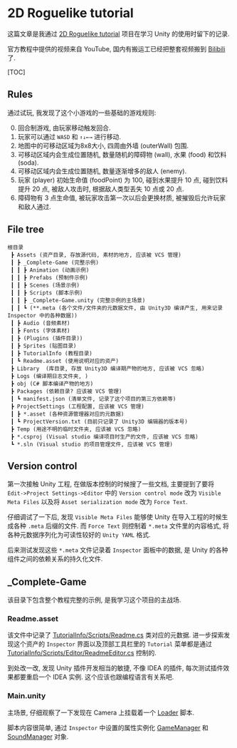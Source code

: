 # 2D Roguelike tutorial

这篇文章是我通过 [2D Roguelike tutorial](https://unity3d.com/learn/tutorials/s/2d-roguelike-tutorial) 
项目在学习 Unity 的使用时留下的记录. 

官方教程中提供的视频来自 YouTube, 国内有搬运工已经把整套视频搬到 
[Bilibili](https://www.bilibili.com/video/av5480978) 了.

[TOC]

## Rules

通过试玩, 我发现了这个小游戏的一些基础的游戏规则:

0. 回合制游戏, 由玩家移动触发回合.
0. 玩家可以通过 `WASD` 和 `↑↓←→` 进行移动.
0. 地图中的可移动区域为8x8大小, 四周由外墙 (outerWall) 包围.
0. 可移动区域内会生成位置随机, 数量随机的障碍物 (wall), 水果 (food) 和饮料 (soda).
0. 可移动区域内会生成位置随机, 数量逐渐增多的敌人 (enemy).
0. 玩家 (player) 初始生命值 (foodPoint) 为 100, 碰到水果提升 10 点, 碰到饮料
提升 20 点, 被敌人攻击时, 根据敌人类型丢失 10 点或 20 点.
0. 障碍物有 3 点生命值, 被玩家攻击第一次以后会更换材质, 被摧毁后允许玩家和敌人通过.

## File tree

```
根目录
 ┣ Assets (资产目录, 存放源代码, 素材的地方, 应该被 VCS 管理)
 ┃ ┣ _Complete-Game (完整示例)
 ┃ ┃ ┣ Animation (动画示例)
 ┃ ┃ ┣ Prefabs (预制件示例)
 ┃ ┃ ┣ Scenes (场景示例)
 ┃ ┃ ┣ Scripts (脚本示例)
 ┃ ┃ ┣ _Complete-Game.unity (完整示例的主场景)
 ┃ ┃ ┗ (**.meta (各个文件/文件夹的元数据文件, 由 Unity3D 编译产生, 用来记录 Inspector 中的各种数据))
 ┃ ┣ Audio (音频素材)
 ┃ ┣ Fonts (字体素材)
 ┃ ┣ (Plugins (插件目录))
 ┃ ┣ Sprites (贴图目录)
 ┃ ┣ TutorialInfo (教程目录)
 ┃ ┗ Readme.asset (使用说明对应的资产)
 ┣ Library  (库目录, 存放 Unity3D 编译期产物的地方, 应该被 VCS 忽略)
 ┣ Logs (编译期日志文件夹, )
 ┣ obj (C# 脚本编译产物的地方)
 ┣ Packages (依赖目录? 应该被 VCS 管理)
 ┃ ┗ manifest.json (清单文件, 记录了这个项目的第三方依赖等)
 ┣ ProjectSettings (工程配置, 应该被 VCS 管理)
 ┃ ┣ *.asset (各种资源管理器对应的元数据)
 ┃ ┗ ProjectVersion.txt (目前只记录了 Unity3D 编辑器的版本号)
 ┣ Temp (用途不明的临时文件夹, 应该被 VCS 忽略)
 ┣ *.csproj (Visual studio 编译项目时生产的文件, 应该被 VCS 忽略)
 ┗ *.sln (Visual studio 的项目管理文件, 应该被 VCS 管理)
```

## Version control

第一次接触 Unity 工程, 在做版本控制的时候搜了一些文档, 主要提到了要将 `Edit->Project
Settings->Editor` 中的 `Version control mode` 改为 `Visible Meta Files` 以及将
`Asset serialization mode` 改为 `Force Text`. 

仔细调试了一下后, 发现 `Visible Meta Files` 能够使 Unity 在导入工程的时候生成各种
`.meta` 后缀的文件. 而 `Force Text` 则控制着 `*.meta` 文件里的内容格式,
将各种元数据序列化为可读性较好的 `Unity YAML` 格式.

后来测试发现这些 `*.meta` 文件记录着 `Inspector` 面板中的数据, 是 Unity
的各种组件之间的依赖关系的持久化文件.

## _Complete-Game

该目录下包含整个教程完整的示例, 是我学习这个项目的主战场.

### Readme.asset

该文件中记录了 [TutorialInfo/Scripts/Readme.cs](../Assets/TutorialInfo/Scripts/Readme.cs)
类对应的元数据. 进一步探索发现这个资产的 `Inspector` 界面以及顶部工具栏里的 `Tutorial` 菜单都是通过
[TutorialInfo/Scripts/Editor/ReadmeEditor.cs](../Assets/TutorialInfo/Scripts/Editor/ReadmeEditor.cs)
控制的.

到处改一改, 发现 Unity 插件开发相当的敏捷, 不像 IDEA 的插件, 
每次测试插件效果都要重启一个 IDEA 实例. 这个应该也跟编程语言有关系吧.

### Main.unity

主场景, 仔细观察了一下发现在 Camera 上挂载着一个
[Loader](../Assets/_Complete-Game/Scripts/Loader.cs) 脚本. 

脚本内容很简单, 通过 `Inspector` 中设置的属性实例化 
[GameManager](../Assets/_Complete-Game/Scripts/GameManager.cs) 和 
[SoundManager](../Assets/_Complete-Game/Scripts/SoundManager.cs) 对象.